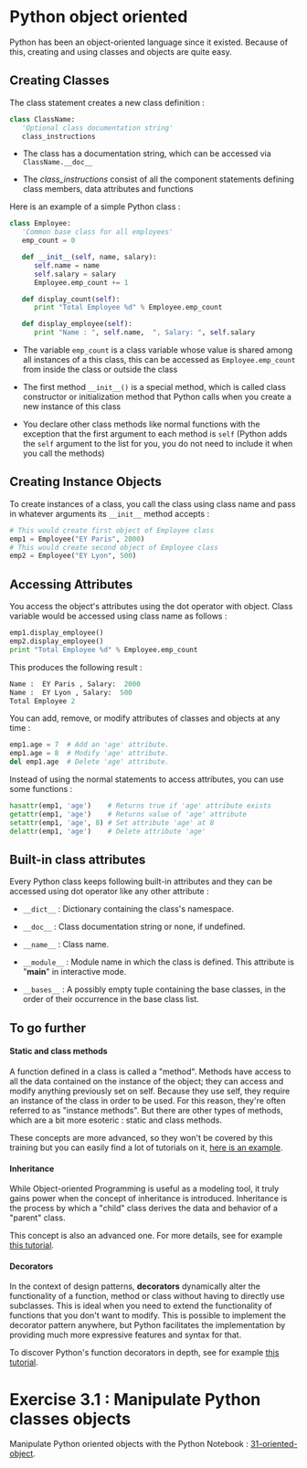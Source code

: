 # Python object oriented

Python has been an object-oriented language since it existed. Because of this, creating and using classes and objects are quite easy.


## Creating Classes

The class statement creates a new class definition :

```python
class ClassName:
   'Optional class documentation string'
   class_instructions
```

- The class has a documentation string, which can be accessed via `ClassName.__doc__`

- The *class_instructions* consist of all the component statements defining class members, data attributes and functions

Here is an example of a simple Python class :

```python
class Employee:
   'Common base class for all employees'
   emp_count = 0

   def __init__(self, name, salary):
      self.name = name
      self.salary = salary
      Employee.emp_count += 1

   def display_count(self):
      print "Total Employee %d" % Employee.emp_count

   def display_employee(self):
      print "Name : ", self.name,  ", Salary: ", self.salary
```

- The variable `emp_count` is a class variable whose value is shared among all instances of a this class, this can be accessed as `Employee.emp_count` from inside the class or outside the class

- The first method `__init__()` is a special method, which is called class constructor or initialization method that Python calls when you create a new instance of this class

- You declare other class methods like normal functions with the exception that the first argument to each method is `self` (Python adds the `self` argument to the list for you, you do not need to include it when you call the methods)


## Creating Instance Objects

To create instances of a class, you call the class using class name and pass in whatever arguments its `__init__` method accepts :

```python
# This would create first object of Employee class
emp1 = Employee("EY Paris", 2000)
# This would create second object of Employee class
emp2 = Employee("EY Lyon", 500)
```

## Accessing Attributes

You access the object's attributes using the dot operator with object. Class variable would be accessed using class name as follows :

```python
emp1.display_employee()
emp2.display_employee()
print "Total Employee %d" % Employee.emp_count
```

This produces the following result :

```python
Name :  EY Paris , Salary:  2000
Name :  EY Lyon , Salary:  500
Total Employee 2
```

You can add, remove, or modify attributes of classes and objects at any time :

```python
emp1.age = 7  # Add an 'age' attribute.
emp1.age = 8  # Modify 'age' attribute.
del emp1.age  # Delete 'age' attribute.
```

Instead of using the normal statements to access attributes, you can use some functions :

```python
hasattr(emp1, 'age')    # Returns true if 'age' attribute exists
getattr(emp1, 'age')    # Returns value of 'age' attribute
setattr(emp1, 'age', 8) # Set attribute 'age' at 8
delattr(emp1, 'age')    # Delete attribute 'age'
```

## Built-in class attributes

Every Python class keeps following built-in attributes and they can be accessed using dot operator like any other attribute :

-  `__dict__` : Dictionary containing the class's namespace.

- `__doc__` : Class documentation string or none, if undefined.

- `__name__` : Class name.

- `__module__` : Module name in which the class is defined. This attribute is "__main__" in interactive mode.

- `__bases__` : A possibly empty tuple containing the base classes, in the order of their occurrence in the base class list.


## To go further

#### Static and class methods

A function defined in a class is called a "method". Methods have access to all the data contained on the instance of the object; they can access and modify anything previously set on self. Because they use self, they require an instance of the class in order to be used. For this reason, they're often referred to as "instance methods". But there are other types of methods, which are a bit more esoteric : static and class methods.

These concepts are more advanced, so they won't be covered by this training but you can easily find a lot of tutorials on it, [here is an example](https://jeffknupp.com/blog/2014/06/18/improve-your-python-python-classes-and-object-oriented-programming/).

#### Inheritance

While Object-oriented Programming is useful as a modeling tool, it truly gains power when the concept of inheritance is introduced. Inheritance is the process by which a "child" class derives the data and behavior of a "parent" class.

This concept is also an advanced one. For more details, see for example [this tutorial](www.python-course.eu/python3_inheritance.php).

#### Decorators

In the context of design patterns, **decorators** dynamically alter the functionality of a function, method or class without having to directly use subclasses. This is ideal when you need to extend the functionality of functions that you don't want to modify. This is possible to implement the decorator pattern anywhere, but Python facilitates the implementation by providing much more expressive features and syntax for that.

To discover Python's function decorators in depth, see for example [this tutorial](http://thecodeship.com/patterns/guide-to-python-function-decorators/).


# Exercise 3.1 : Manipulate Python classes objects

Manipulate Python oriented objects with the Python Notebook : [31-oriented-object](/lessons/30-object-oriented-programming/notebooks/31-oriented-object.ipynb).
